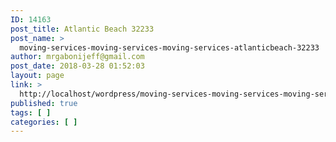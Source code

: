```yaml
---
ID: 14163
post_title: Atlantic Beach 32233
post_name: >
  moving-services-moving-services-moving-services-atlanticbeach-32233
author: mrgabonijeff@gmail.com
post_date: 2018-03-28 01:52:03
layout: page
link: >
  http://localhost/wordpress/moving-services-moving-services-moving-services-atlanticbeach-32233/
published: true
tags: [ ]
categories: [ ]
---
```

